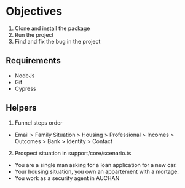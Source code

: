 # Objectives

1. Clone and install the package
2. Run the project
3. Find and fix the bug in the project

## Requirements

- NodeJs
- Git
- Cypress

## Helpers

1. Funnel steps order

- Email > Family Situation > Housing > Professional > Incomes > Outcomes > Bank > Identity > Contact

2. Prospect situation in support/core/scenario.ts

- You are a single man asking for a loan application for a new car.
- Your housing situation, you own an appartement with a mortage.
- You work as a security agent in AUCHAN
